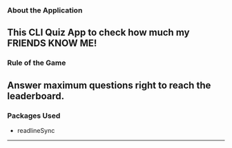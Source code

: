 ### About the Application
This CLI Quiz App to check how much my FRIENDS KNOW ME!
---
### Rule of the Game
Answer maximum questions right to reach the leaderboard.    
---
### Packages Used
* readlineSync  
---

